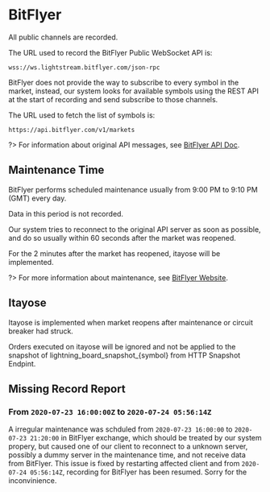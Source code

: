 # BitFlyer

All public channels are recorded.

The URL used to record the BitFlyer Public WebSocket API is:

```url
wss://ws.lightstream.bitflyer.com/json-rpc
```

BitFlyer does not provide the way to subscribe to every symbol in the market, instead, our system looks for available symbols using the REST API at the start of recording and send subscribe to those channels.

The URL used to fetch the list of symbols is:

```url
https://api.bitflyer.com/v1/markets
```

?> For information about original API messages, see [BitFlyer API Doc](https://bf-lightning-api.readme.io/docs?ljs=en).

## Maintenance Time

BitFlyer performs scheduled maintenance usually from 9:00 PM to 9:10 PM (GMT) every day.

Data in this period is not recorded.

Our system tries to reconnect to the original API server as soon as possible, and do so usually within 60 seconds after the market was reopened.

For the 2 minutes after the market has reopened, itayose will be implemented.

?> For more information about maintenance, see [BitFlyer Website](https://bitflyer.com/en-jp/faq/Maintenance).

## Itayose

Itayose is implemented when market reopens after maintenance or circuit breaker had struck.

Orders executed on itayose will be ignored and not be applied to the snapshot of lightning_board_snapshot_{symbol} from HTTP Snapshot Endpint.

## Missing Record Report

### From `2020-07-23 16:00:00Z` to `2020-07-24 05:56:14Z`

A irregular maintenance was schduled from `2020-07-23 16:00:00` to `2020-07-23 21:20:00` in BitFlyer exchange, which should be treated by our system propery, but caused one of our client to reconnect to a unknown server, possibly a dummy server in the maintenance time, and not receive data from BitFlyer.
This issue is fixed by restarting affected client and from `2020-07-24 05:56:14Z`, recording for BitFlyer has been resumed.
Sorry for the inconvinience.
